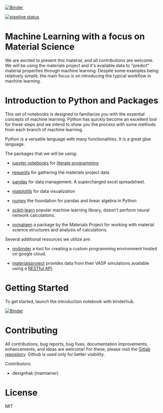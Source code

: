 
[![Binder](https://mybinder.org/badge.svg)](http://mybinder.org/v2/gh/designhak/ml-for-material-science-tutorials/master?urlpath=lab/tree/notebooks/Overview.ipynb)

[![pipeline status](https://gitlab.com/designhak/ml-for-material-science-tutorials/badges/master/pipeline.svg)](https://gitlab.com/designhak/ml-for-material-science-tutorials/commits/master)

# Machine Learning with a focus on Material Science

We are excited to present this material, and all contributions are welcome. We will be using the materials project and it's available data to "predict" material properties through machine learning. Despite some examples being relatively simple, the main focus is on introducing the typical workflow in machine learning.

# Introduction to Python and Packages

This set of notebooks is designed to familiarize you with the essential concepts of machine learning. Python has quickly become an excellent tool for these steps and we intend to show you the process with some methods from each branch of machine learning.

Python is a versatile language with many functionalities. It is a great glue language.

The packages that we will be using:

 - [jupyter notebooks](https://jupyter.org/) for [literate programming](https://en.wikipedia.org/wiki/Literate_programming)

 - [requests](http://docs.python-requests.org/en/master/) for gathering the materials project data

 - [pandas](https://pandas.pydata.org/) for data management. A supercharged excel spreadsheet.

 - [matplotlib](https://matplotlib.org/users/pyplot_tutorial.html) for data visualization

 - [numpy](http://www.numpy.org/) the foundation for pandas and linear algebra in Python

 - [scikit-learn](http://scikit-learn.org/) popular machine learning library, doesn't perform neural network calculations.

 - [pymatgen](https://github.com/materialsproject/pymatgen/) a package by the Materials Project for working with material science structures and analysis of calculations.

Several additional resources we utilize are:

 - [mybinder](https://mybinder.org/) a tool for creating a custom programming environment hosted on google cloud.

 - [materialsproject](https://materialsproject.org/) provides data from their VASP simulations available using a [RESTful API](https://www.quora.com/What-is-a-REST-API).

# Getting Started

To get started, launch the introduction notebook with binderhub.

[![Binder](https://mybinder.org/badge.svg)](http://mybinder.org/v2/gh/designhak/ml-for-material-science-tutorials/master?urlpath=lab/tree/notebooks/Overview.ipynb)

# Contributing

All contributions, bug reports, bug fixes, documentation improvements, enhancements, and ideas are welcome! For these, please visit the [Gitlab repository](https://gitlab.com/designhak/ml-for-material-science-tutorials). Github is used only for better visibility.

Contributors:

 - designhak (maintainer)

# License

MIT